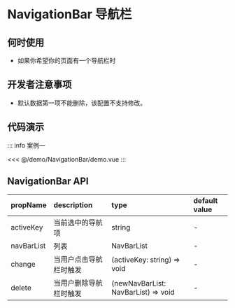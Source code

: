 <script setup lang="ts">
  import Demo from '@/demo/NavigationBar/demo.vue';
</script>

# NavigationBar 导航栏

## 何时使用

- 如果你希望你的页面有一个导航栏时

## 开发者注意事项

- 默认数据第一项不能删除，该配置不支持修改。

## 代码演示

::: info 案例一
<Demo />

<<< @/demo/NavigationBar/demo.vue
:::

## NavigationBar API

| propName | description                      | type                     | default value |
| -------- | :------------------------------- | :----------------------- | :------------ |
| activeKey  | 当前选中的导航项                | string                              | -             |
| navBarList | 列表                           | NavBarList | -                      |
| change     | 当用户点击导航栏时触发           | (activeKey: string) => void         | -             |
| delete     | 当用户删除导航栏时触发           | (newNavBarList: NavBarList) => void | -             |
